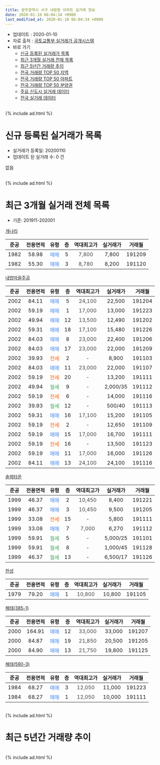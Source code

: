 ```yaml
---
title: 광주광역시 서구 내방동 아파트 실거래 정보
date: 2020-01-10 06:04:34 +0900
last_modified_at: 2020-01-10 06:04:34 +0900
---
```


* 업데이트 : 2020-01-10
* 자료 출처 : [국토교통부 실거래가 공개시스템](http://rt.molit.go.kr)
* 바로 가기
    * [신규 등록된 실거래가 목록](#신규-등록된-실거래가-목록)
    * [최근 3개월 실거래 전체 목록](#최근-3개월-실거래-전체-목록)
    * [최근 5년간 거래량 추이](#최근-5년간-거래량-추이)
    * [전국 거래량 TOP 50 지역](https://inasie.github.io/apt-trade-info/최근-3개월-전국에서-가장-거래가-많이-발생한-지역)
    * [전국 거래량 TOP 50 아파트](https://inasie.github.io/apt-trade-info/최근-3개월-전국에서-가장-거래가-많이-발생한-아파트)
    * [전국 거래량 TOP 50 분양권](https://inasie.github.io/apt-trade-info/최근-3개월-전국에서-가장-거래가-많이-발생한-분양권)
    * [주요 신도시 실거래 데이터](https://inasie.github.io/apt-trade-info/주요-신도시)
    * [전국 실거래 데이터](https://inasie.github.io/apt-trade-info/전국)
<br>
{% include ad.html %}
<br>

# 신규 등록된 실거래가 목록
* 실거래가 등록일: 20200110
* 업데이트 된 실거래 수: 0 건

없음

<br>
{% include ad.html %}
<br>

# 최근 3개월 실거래 전체 목록
* 기준: 201911-202001


[개나리](https://search.naver.com/search.naver?query=%EA%B4%91%EC%A3%BC%EA%B4%91%EC%97%AD%EC%8B%9C+%EC%84%9C%EA%B5%AC+%EB%82%B4%EB%B0%A9%EB%8F%99+%EA%B0%9C%EB%82%98%EB%A6%AC)

|준공|전용면적|유형|층|역대최고가|실거래가|거래월|
|:---:|:---:|:---:|:---:|:---:|:---:|:---:|
|1982|58.98|<span style="color:#4285f3">매매</span>|5|<span style="color:#444444">7,800</span>|7,800|191209|
|1982|55.30|<span style="color:#4285f3">매매</span>|3|<span style="color:#444444">8,780</span>|8,200|191120|

[내방마을주공](https://search.naver.com/search.naver?query=%EA%B4%91%EC%A3%BC%EA%B4%91%EC%97%AD%EC%8B%9C+%EC%84%9C%EA%B5%AC+%EB%82%B4%EB%B0%A9%EB%8F%99+%EB%82%B4%EB%B0%A9%EB%A7%88%EC%9D%84%EC%A3%BC%EA%B3%B5)

|준공|전용면적|유형|층|역대최고가|실거래가|거래월|
|:---:|:---:|:---:|:---:|:---:|:---:|:---:|
|2002|84.11|<span style="color:#4285f3">매매</span>|5|<span style="color:#444444">24,100</span>|22,500|191204|
|2002|59.19|<span style="color:#4285f3">매매</span>|1|<span style="color:#444444">17,000</span>|13,000|191223|
|2002|49.94|<span style="color:#4285f3">매매</span>|12|<span style="color:#444444">13,500</span>|12,490|191202|
|2002|59.31|<span style="color:#4285f3">매매</span>|18|<span style="color:#444444">17,100</span>|15,480|191226|
|2002|84.03|<span style="color:#4285f3">매매</span>|8|<span style="color:#444444">23,000</span>|22,400|191206|
|2002|84.03|<span style="color:#4285f3">매매</span>|17|<span style="color:#444444">23,000</span>|22,000|191209|
|2002|39.93|<span style="color:#ff5a00">전세</span>|2|<span style="color:#444444">-</span>|8,900|191103|
|2002|84.03|<span style="color:#4285f3">매매</span>|11|<span style="color:#444444">23,000</span>|22,000|191107|
|2002|59.19|<span style="color:#ff5a00">전세</span>|20|<span style="color:#444444">-</span>|13,200|191111|
|2002|49.94|<span style="color:#34a853">월세</span>|9|<span style="color:#444444">-</span>|2,000/35|191112|
|2002|59.19|<span style="color:#ff5a00">전세</span>|6|<span style="color:#444444">-</span>|14,000|191116|
|2002|39.93|<span style="color:#34a853">월세</span>|12|<span style="color:#444444">-</span>|500/40|191113|
|2002|59.31|<span style="color:#4285f3">매매</span>|16|<span style="color:#444444">17,100</span>|15,200|191105|
|2002|59.19|<span style="color:#ff5a00">전세</span>|2|<span style="color:#444444">-</span>|12,650|191109|
|2002|59.19|<span style="color:#4285f3">매매</span>|15|<span style="color:#444444">17,000</span>|16,700|191111|
|2002|59.19|<span style="color:#ff5a00">전세</span>|16|<span style="color:#444444">-</span>|13,500|191123|
|2002|59.19|<span style="color:#4285f3">매매</span>|11|<span style="color:#444444">17,000</span>|16,000|191126|
|2002|84.11|<span style="color:#4285f3">매매</span>|13|<span style="color:#444444">24,100</span>|24,100|191116|

[솔뫼타운](https://search.naver.com/search.naver?query=%EA%B4%91%EC%A3%BC%EA%B4%91%EC%97%AD%EC%8B%9C+%EC%84%9C%EA%B5%AC+%EB%82%B4%EB%B0%A9%EB%8F%99+%EC%86%94%EB%AB%BC%ED%83%80%EC%9A%B4)

|준공|전용면적|유형|층|역대최고가|실거래가|거래월|
|:---:|:---:|:---:|:---:|:---:|:---:|:---:|
|1999|46.37|<span style="color:#4285f3">매매</span>|2|<span style="color:#444444">10,450</span>|8,400|191221|
|1999|46.37|<span style="color:#4285f3">매매</span>|3|<span style="color:#444444">10,450</span>|9,500|191205|
|1999|33.08|<span style="color:#ff5a00">전세</span>|15|<span style="color:#444444">-</span>|5,800|191111|
|1999|33.08|<span style="color:#4285f3">매매</span>|7|<span style="color:#444444">7,000</span>|6,270|191112|
|1999|59.91|<span style="color:#34a853">월세</span>|5|<span style="color:#444444">-</span>|5,000/25|191101|
|1999|59.91|<span style="color:#34a853">월세</span>|8|<span style="color:#444444">-</span>|1,000/45|191128|
|1999|46.37|<span style="color:#34a853">월세</span>|13|<span style="color:#444444">-</span>|6,500/17|191126|

[한성](https://search.naver.com/search.naver?query=%EA%B4%91%EC%A3%BC%EA%B4%91%EC%97%AD%EC%8B%9C+%EC%84%9C%EA%B5%AC+%EB%82%B4%EB%B0%A9%EB%8F%99+%ED%95%9C%EC%84%B1)

|준공|전용면적|유형|층|역대최고가|실거래가|거래월|
|:---:|:---:|:---:|:---:|:---:|:---:|:---:|
|1979|79.20|<span style="color:#4285f3">매매</span>|1|<span style="color:#444444">10,800</span>|10,800|191105|

[해태(385-1)](https://search.naver.com/search.naver?query=%EA%B4%91%EC%A3%BC%EA%B4%91%EC%97%AD%EC%8B%9C+%EC%84%9C%EA%B5%AC+%EB%82%B4%EB%B0%A9%EB%8F%99+%ED%95%B4%ED%83%9C%28385-1%29)

|준공|전용면적|유형|층|역대최고가|실거래가|거래월|
|:---:|:---:|:---:|:---:|:---:|:---:|:---:|
|2000|164.91|<span style="color:#4285f3">매매</span>|12|<span style="color:#444444">33,000</span>|33,000|191207|
|2000|84.87|<span style="color:#4285f3">매매</span>|19|<span style="color:#444444">21,850</span>|20,500|191205|
|2000|84.90|<span style="color:#4285f3">매매</span>|13|<span style="color:#444444">21,750</span>|19,800|191125|

[해태(590-3)](https://search.naver.com/search.naver?query=%EA%B4%91%EC%A3%BC%EA%B4%91%EC%97%AD%EC%8B%9C+%EC%84%9C%EA%B5%AC+%EB%82%B4%EB%B0%A9%EB%8F%99+%ED%95%B4%ED%83%9C%28590-3%29)

|준공|전용면적|유형|층|역대최고가|실거래가|거래월|
|:---:|:---:|:---:|:---:|:---:|:---:|:---:|
|1984|68.27|<span style="color:#4285f3">매매</span>|3|<span style="color:#444444">12,050</span>|11,000|191223|
|1984|68.27|<span style="color:#4285f3">매매</span>|1|<span style="color:#444444">12,050</span>|10,000|191111|


<br>
{% include ad.html %}
<br>

# 최근 5년간 거래량 추이


<div style="width:100%;">
    <canvas id="deal_progress" height="200"></canvas>
</div>

<script>
new Chart(document.getElementById("deal_progress"), {
    type: 'line',
    data: {
        labels: ['201501','201502','201503','201504','201505','201506','201507','201508','201509','201510','201511','201512','201601','201602','201603','201604','201605','201606','201607','201608','201609','201610','201611','201612','201701','201702','201703','201704','201705','201706','201707','201708','201709','201710','201711','201712','201801','201802','201803','201804','201805','201806','201807','201808','201809','201810','201811','201812','201901','201902','201903','201904','201905','201906','201907','201908','201909','201910','201911','201912','202001'],
        datasets: [{
            label: '매매',
            pointRadius: 1,
            data: [22, 11, 31, 17, 12, 6, 14, 13, 8, 11, 10, 6, 11, 18, 18, 14, 10, 15, 12, 27, 11, 21, 18, 13, 12, 24, 16, 11, 17, 15, 15, 15, 13, 15, 12, 15, 11, 10, 21, 19, 22, 15, 18, 22, 12, 23, 9, 18, 16, 16, 15, 11, 17, 11, 10, 18, 14, 9, 10, 12, 0],
            borderColor: "rgba(255, 201, 14, 1)",
            backgroundColor: "rgba(255, 201, 14, 0.5)",
            fill: false,
            lineTension: 0
        },{
            label: '전월세',
            pointRadius: 1,
            data: [7, 8, 16, 14, 12, 13, 6, 7, 9, 11, 5, 6, 5, 14, 15, 6, 7, 13, 11, 8, 8, 12, 8, 5, 5, 11, 5, 8, 3, 9, 6, 6, 4, 4, 10, 5, 10, 8, 7, 6, 6, 11, 7, 9, 8, 7, 7, 8, 15, 8, 7, 1, 8, 6, 3, 11, 9, 5, 11, 0, 0],
            borderColor: "rgba(0, 141, 185, 1)",
            backgroundColor: "rgba(0, 141, 185, 0.5)",
            fill: false,
            lineTension: 0
        }
        ]
    },
    options: {
        responsive: true,
        title: {
            display: false
        },
        tooltips: {
            mode: 'index',
            intersect: false
        },
        hover: {
            mode: 'nearest',
            intersect: true
        },
        scales: {
            xAxes: [{
                display: true,
                scaleLabel: {
                    display: true,
                    labelString: '년/월'
                }
            }],
            yAxes: [{
                display: true,
                ticks: {
                    suggestedMin: 0,
                },
                scaleLabel: {
                    display: true,
                    labelString: '실거래 수'
                }
            }]
        }
    }
});

</script>


<br>
{% include ad.html %}
<br>

